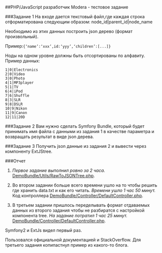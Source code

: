 ##PHP/JavaScript разработчик Modera - тестовое задание

###Задание 1
На входе дается текстовый файл,где каждая строка отформатирована следующим образом: node_id|parent_id|node_name

Необходимо из этих данных построить json дерево (формат произвольный).

Пример:```{‘name’:‘xxx’,id:‘yyy’,‘children’:[...]}```

Ноды на одном уровне должны быть отсортированы по алфавиту. Пример данных:

```
1|0|Electronics
2|0|Video
3|0|Photo
4|1|MP3player
5|1|TV
6|4|iPod
7|6|Shuffle
8|3|SLR
9|8|DSLR
10|9|Nikon
11|9|Canon
12|11|20D
```

###Задание 2 
Вам нужно сделать Symfony Bundle, который будет принимать имя файла с данными из задания 1 в качестве параметра и возвращать результат в виде json дерева.

###Задание 3
Получить json данные из задания 2 и вывести через компоненту ExtJStree.

###Отчет
1. *Первое задание выполнил ровно за 2 часа.* [DemoBundle/Utils/RawToJSONTree.php](https://github.com/Husband/Modera-Test-Job/blob/master/DemoBundle/Utils/RawToJSONTree.php).

2. Во втором задании больше всего времени ушло на то чтобы решить где хранить data.txt и как его читать.
*Времени ушло 1 час 50 минут.* Код контроллера [DemoBundle/Controller/DefaultController.php](https://github.com/Husband/Modera-Test-Job/blob/master/DemoBundle/Controller/DefaultController.php).

3. В третьем задании пришлось переделывать формат отдаваемых данных из второго задания чтобы не разбиратся с настройкой компонента tree.
*На задание потратил 1 час 25 минут.* [DemoBundle/Controller/DefaultController.php](https://github.com/Husband/Modera-Test-Job/blob/master/DemoBundle/Resources/views/Default/index.html.twig).

Symfony2 и ExtJs видел первый раз.

Пользовался официальной документацией и StackOverflow. Для третьего задания копипастнул пример из какого-то блога.
